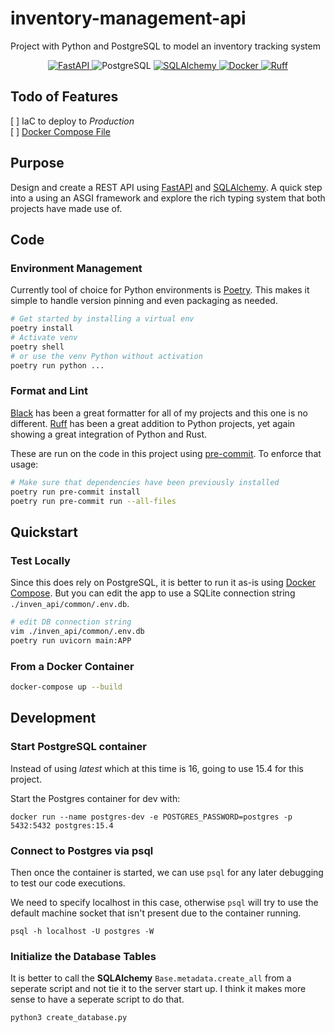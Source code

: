 # inventory-management-api
Project with Python and PostgreSQL to model an inventory tracking system

<p align="center">
<a href="https://github.com/tiangolo/fastapi/" target="_blank">
    <img src="https://img.shields.io/badge/-FastAPI-D77310?style=flat&logo=fastapi&logoColor=009688" alt="FastAPI">
</a>
<img src="https://img.shields.io/badge/-PostgreSQL-4169E1?style=flat&logo=postgresql&logoColor=ffdd54" alt="PostgreSQL">
<a href="https://www.sqlalchemy.org/" target="_blank">
    <img src="https://img.shields.io/badge/-SQLAlchemy-8a251e" alt="SQLAlchemy">
</a>
<a href="https://pypi.org/project/fastapi" target="_blank">
    <img src="https://img.shields.io/badge/-Docker-D77310?style=flat&logo=docker&logoColor=2496ED" alt="Docker">
</a>
<a href="https://docs.astral.sh/ruff/" target="_blank">
    <img src="https://img.shields.io/badge/-Ruff-D77310?style=flat&logo=ruff&logoColor=FCC21B" alt="Ruff">
</a>
</p>

## Todo of Features

[ ] IaC to deploy to *Production*\
[ ] [Docker Compose File](https://www.educative.io/blog/docker-compose-tutorial)

## Purpose

Design and create a REST API using [FastAPI](https://fastapi.tiangolo.com/) and [SQLAlchemy](https://www.sqlalchemy.org/). A quick step into a using an ASGI framework and explore the rich typing system that both projects have made use of.

## Code

### Environment Management

Currently tool of choice for Python environments is [Poetry](https://python-poetry.org/). This makes it simple to handle version pinning and even packaging as needed.

```bash
# Get started by installing a virtual env
poetry install
# Activate venv
poetry shell
# or use the venv Python without activation
poetry run python ...
```

### Format and Lint

[Black](https://black.readthedocs.io/en/stable/) has been a great formatter for all of my projects and this one is no different.
[Ruff](https://docs.astral.sh/ruff/) has been a great addition to Python projects, yet again showing a great integration of Python and Rust.

These are run on the code in this project using [pre-commit](https://pre-commit.com/). To enforce that usage:

```bash
# Make sure that dependencies have been previously installed
poetry run pre-commit install
poetry run pre-commit run --all-files
```

## Quickstart

### Test Locally

Since this does rely on PostgreSQL, it is better to run it as-is using [Docker Compose](https://docs.docker.com/compose/). But you can edit the app to use a SQLite connection string `./inven_api/common/.env.db`.

```bash
# edit DB connection string
vim ./inven_api/common/.env.db
poetry run uvicorn main:APP
```

### From a Docker Container

```bash
docker-compose up --build
```


## Development

### Start PostgreSQL container

Instead of using *latest* which at this time is 16, going to use 15.4 for this project.

Start the Postgres container for dev with:

`docker run --name postgres-dev -e POSTGRES_PASSWORD=postgres -p 5432:5432 postgres:15.4`

### Connect to Postgres via psql

Then once the container is started, we can use `psql` for any later debugging to test our code executions.

We need to specify localhost in this case, otherwise `psql` will try to use the default machine socket that isn't present due to the container running.

`psql -h localhost -U postgres -W`

### Initialize the Database Tables

It is better to call the **SQLAlchemy** `Base.metadata.create_all` from a seperate script and not tie it to the server start up. I think it makes more sense to have a seperate script to do that.

```bash
python3 create_database.py
```
